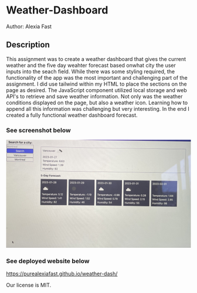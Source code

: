 # Weather-Dashboard

Author: Alexia Fast

## Description

This assignment was to create a weather dashboard that gives the current weather and the five day weahter forecast based onwhat city the user inputs into the seach field. While there was some styling required, the functionality of the app was the most important and challenging part of the assignment. I did use tailwind within my HTML to place the sections on the page as desired. The JavaScript component utilized local storage and web API's to retrieve and save weather information. Not only was the weather conditions displayed on the page, but also a weather icon. Learning how to append all this information was challenging but very interesting. In the end I created a fully functional weather dashboard forecast.

### See screenshot below

<img src="./weather-dash.jpg" alt="Weather Dashboard">

### See deployed website below

https://purealexiafast.github.io/weather-dash/

Our license is MIT.
